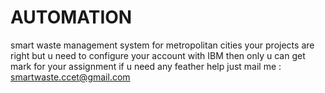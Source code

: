 # AUTOMATION
smart waste management system for metropolitan cities
your projects are right but u need to configure your account with IBM then only u can get mark for your assignment 
if u need any feather help just mail me : smartwaste.ccet@gmail.com
